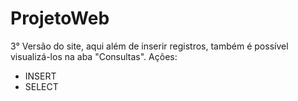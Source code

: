 # ProjetoWeb
3° Versão do site, aqui além de inserir registros, também é possível visualizá-los na aba "Consultas".
Ações:
- INSERT
- SELECT
